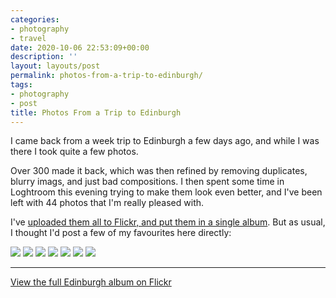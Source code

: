 ```yaml
---
categories:
- photography
- travel
date: 2020-10-06 22:53:09+00:00
description: ''
layout: layouts/post
permalink: photos-from-a-trip-to-edinburgh/
tags:
- photography
- post
title: Photos From a Trip to Edinburgh
---
```


I came back from a week trip to Edinburgh a few days ago, and while I was there I took quite a few photos.

Over 300 made it back, which was then refined by removing duplicates, blurry imags, and just bad compositions. I then spent some time in Loghtroom this evening trying to make them look even better, and I've been left with 44 photos that I'm really pleased with.

I've [uploaded them all to Flickr, and put them in a single album](https://www.flickr.com/photos/186342532@N04/albums/72157716284740168). But as usual, I thought I'd post a few of my favourites here directly:

<img src="https://cdn.chrishannah.me/images/2020/10/DSCF0838.jpg">

<img src="https://cdn.chrishannah.me/images/2020/10/DSCF0704.jpg">

<img src="https://cdn.chrishannah.me/images/2020/10/DSCF0886.jpg">

<img src="https://cdn.chrishannah.me/images/2020/10/DSCF0867.jpg">

<img src="https://cdn.chrishannah.me/images/2020/10/DSCF0721.jpg">

<img src="https://cdn.chrishannah.me/images/2020/10/DSCF0720.jpg">

<img src="https://cdn.chrishannah.me/images/2020/10/DSCF0713.jpg">

---

[View the full Edinburgh album on Flickr](https://www.flickr.com/photos/186342532@N04/albums/72157716284740168)
